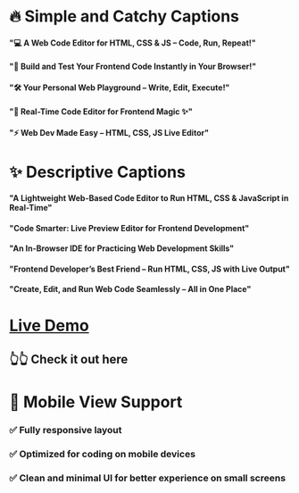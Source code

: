 # 🔥 Simple and Catchy Captions

#### "💻 A Web Code Editor for HTML, CSS & JS – Code, Run, Repeat!"

#### "🚀 Build and Test Your Frontend Code Instantly in Your Browser!"

#### "🛠️ Your Personal Web Playground – Write, Edit, Execute!"

#### "🎨 Real-Time Code Editor for Frontend Magic ✨"

#### "⚡ Web Dev Made Easy – HTML, CSS, JS Live Editor"

# ✨ Descriptive Captions

#### "A Lightweight Web-Based Code Editor to Run HTML, CSS & JavaScript in Real-Time"

#### "Code Smarter: Live Preview Editor for Frontend Development"

#### "An In-Browser IDE for Practicing Web Development Skills"

#### "Frontend Developer’s Best Friend – Run HTML, CSS, JS with Live Output"

#### "Create, Edit, and Run Web Code Seamlessly – All in One Place"

# [Live Demo]("https://student-milanmandal.github.io/CODE-EDITOR/")

## 👆👆 Check it out here

# 📱 Mobile View Support

### ✅ Fully responsive layout

### ✅ Optimized for coding on mobile devices

### ✅ Clean and minimal UI for better experience on small screens
